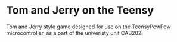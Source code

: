 # Tom and Jerry on the Teensy
 Tom and Jerry style game designed for use on the TeensyPewPew microcontroller, as a part of the univeristy unit CAB202.
